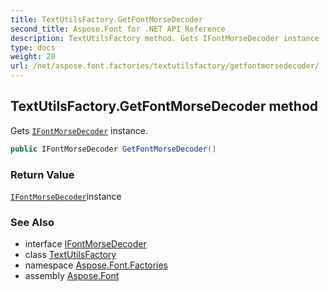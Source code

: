 ```yaml
---
title: TextUtilsFactory.GetFontMorseDecoder
second_title: Aspose.Font for .NET API Reference
description: TextUtilsFactory method. Gets IFontMorseDecoder instance
type: docs
weight: 20
url: /net/aspose.font.factories/textutilsfactory/getfontmorsedecoder/
---
```

## TextUtilsFactory.GetFontMorseDecoder method

Gets [`IFontMorseDecoder`](../../../aspose.font.textutils/ifontmorsedecoder/) instance.

```csharp
public IFontMorseDecoder GetFontMorseDecoder()
```

### Return Value

[`IFontMorseDecoder`](../../../aspose.font.textutils/ifontmorsedecoder/)instance

### See Also

* interface [IFontMorseDecoder](../../../aspose.font.textutils/ifontmorsedecoder/)
* class [TextUtilsFactory](../)
* namespace [Aspose.Font.Factories](../../textutilsfactory/)
* assembly [Aspose.Font](../../../)


